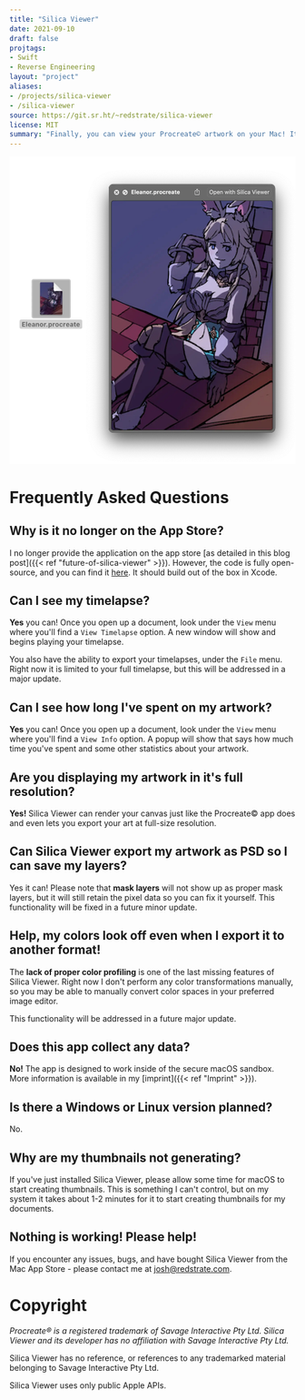 ```yaml
---
title: "Silica Viewer"
date: 2021-09-10
draft: false
projtags:
- Swift
- Reverse Engineering
layout: "project"
aliases:
- /projects/silica-viewer
- /silica-viewer
source: https://git.sr.ht/~redstrate/silica-viewer
license: MIT
summary: "Finally, you can view your Procreate© artwork on your Mac! It also includes thumbnail and Quick Look previews as well for use in Finder."
---
```


![Silica Viewer Screenshot](silica-screenshot.webp)

# Frequently Asked Questions

## Why is it no longer on the App Store?

I no longer provide the application on the app store [as detailed in this blog post]({{< ref "future-of-silica-viewer" >}}). However, the
code is fully open-source, and you can find it [here](https://sr.ht/~redstrate/silica-viewer). It should build out of the box in Xcode.

## Can I see my timelapse?

**Yes** you can! Once you open up a document, look under the `View` menu where you'll find a `View Timelapse` option. A new window will show and begins playing your timelapse.

You also have the ability to export your timelapses, under the `File` menu. Right now it is limited to your full timelapse, but this will be addressed in a major update.

## Can I see how long I've spent on my artwork?

**Yes** you can! Once you open up a document, look under the `View` menu where you'll find a `View Info` option. A popup will show that says how much time you've spent and some other statistics about your artwork.

## Are you displaying my artwork in it's full resolution?

**Yes!** Silica Viewer can render your canvas just like the Procreate© app does and even lets you export your art at full-size resolution.

## Can Silica Viewer export my artwork as PSD so I can save my layers?

Yes it can! Please note that **mask layers** will not show up as proper mask layers, but it will still retain the pixel data so you can fix it yourself. This functionality will be fixed in a future minor update.

## Help, my colors look off even when I export it to another format!

The **lack of proper color profiling** is one of the last missing features of Silica Viewer. Right now I don't perform any color transformations manually, so you may be able to manually convert color spaces in your preferred image editor.

This functionality will be addressed in a future major update.

## Does this app collect any data?

**No!** The app is designed to work inside of the secure macOS sandbox. More information is available in my [imprint]({{< ref "Imprint" >}}).

## Is there a Windows or Linux version planned?

No.

## Why are my thumbnails not generating?

If you've just installed Silica Viewer, please allow some time for macOS to start creating thumbnails. This is something I can't control, but on my system it takes about 1-2 minutes for it to start creating thumbnails for my documents.

## Nothing is working! Please help!

If you encounter any issues, bugs, and have bought Silica Viewer from the Mac App Store - please contact me at josh@redstrate.com.

# Copyright

_Procreate® is a registered trademark of Savage Interactive Pty Ltd. Silica Viewer and its developer has no affiliation with Savage Interactive Pty Ltd._

Silica Viewer has no reference, or references to any trademarked material belonging to Savage Interactive Pty Ltd.

Silica Viewer uses only public Apple APIs.
